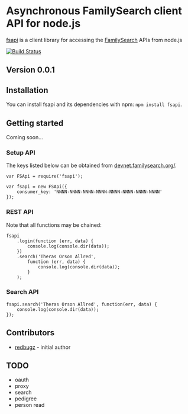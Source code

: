 Asynchronous FamilySearch client API for node.js
===========================================

[fsapi](http://github.com/redbugz/node-fsapi) is a client library for accessing the [FamilySearch](https://familysearch.org) APIs from node.js

[![Build Status](https://secure.travis-ci.org/redbugz/node-fsapi.png)](http://travis-ci.org/redbugz/node-fsapi)

## Version 0.0.1

## Installation

You can install fsapi and its dependencies with npm: `npm install fsapi`.


## Getting started

Coming soon...

### Setup API 

The keys listed below can be obtained from [devnet.familysearch.org/](https://devnet.familysearch.org/).

	var FSApi = require('fsapi');

	var fsapi = new FSApi({
		consumer_key: 'NNNN-NNNN-NNNN-NNNN-NNNN-NNNN-NNNN-NNNN'
	});


### REST API 

Note that all functions may be chained:

	fsapi
		.login(function (err, data) {
			console.log(console.dir(data));
		})
		.search('Theras Orson Allred',
			function (err, data) {
				console.log(console.dir(data));
			}
		);

### Search API 

	fsapi.search('Theras Orson Allred', function(err, data) {
		console.log(console.dir(data));
	});

## Contributors

- [redbugz](http://github.com/redbugz) - initial author

## TODO

- oauth
- proxy
- search
- pedigree
- person read